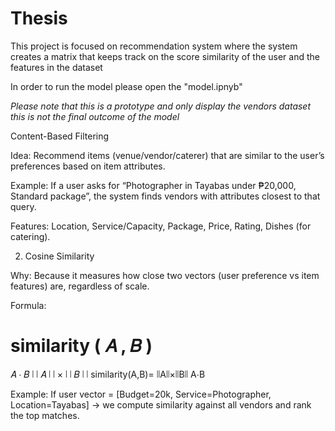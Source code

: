 # Thesis

This project is focused on recommendation system where the system creates a matrix that keeps track on the score similarity of the user and the features in the dataset

In order to run the model please open the "model.ipnyb"

*Please note that this is a prototype and only display the vendors dataset this is not the final outcome of the model*


Content-Based Filtering

Idea: Recommend items (venue/vendor/caterer) that are similar to the user’s preferences based on item attributes.

Example: If a user asks for “Photographer in Tayabas under ₱20,000, Standard package”, the system finds vendors with attributes closest to that query.

Features: Location, Service/Capacity, Package, Price, Rating, Dishes (for catering).

2. Cosine Similarity

Why: Because it measures how close two vectors (user preference vs item features) are, regardless of scale.

Formula:

similarity
(
𝐴
,
𝐵
)
=
𝐴
⋅
𝐵
∣
∣
𝐴
∣
∣
×
∣
∣
𝐵
∣
∣
similarity(A,B)=
∣∣A∣∣×∣∣B∣∣
A⋅B
	​


Example: If user vector = [Budget=20k, Service=Photographer, Location=Tayabas] → we compute similarity against all vendors and rank the top matches.
